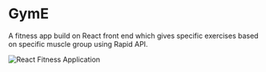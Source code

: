 # GymE
A fitness app build on React front end which gives specific exercises based on specific muscle group using Rapid API.


![React Fitness Application](https://i.ibb.co/Yt9spGc/image.png)


